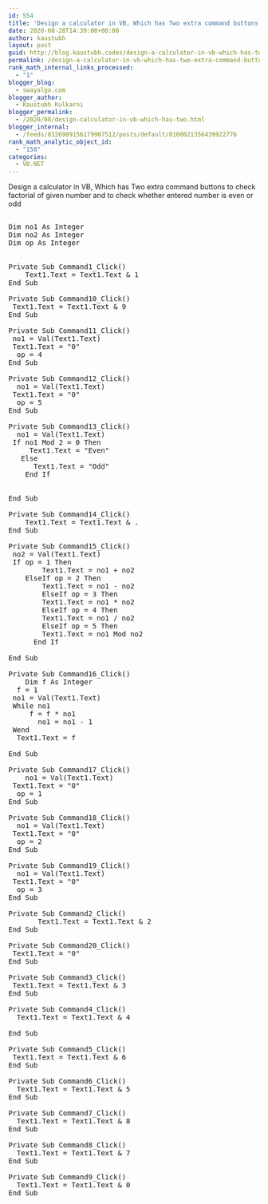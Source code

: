 ```yaml
---
id: 554
title: 'Design a calculator in VB, Which has Two extra command buttons to check factorial of          given number and to check whether entered number is even or odd'
date: 2020-08-28T14:39:00+00:00
author: kaustubh
layout: post
guid: http://blog.kaustubh.codes/design-a-calculator-in-vb-which-has-two-extra-command-buttons-to-check-factorial-of-given-number-and-to-check-whether-entered-number-is-even-or-odd/
permalink: /design-a-calculator-in-vb-which-has-two-extra-command-buttons-to-check-factorial-of-given-number-and-to-check-whether-entered-number-is-even-or-odd/
rank_math_internal_links_processed:
  - "1"
blogger_blog:
  - swayalgo.com
blogger_author:
  - Kaustubh Kulkarni
blogger_permalink:
  - /2020/08/design-calculator-in-vb-which-has-two.html
blogger_internal:
  - /feeds/8126989156179907512/posts/default/8160021356439922776
rank_math_analytic_object_id:
  - "158"
categories:
  - VB.NET
---
```

Design a calculator in VB, Which has Two extra command buttons to check factorial of given number and to check whether entered number is even or odd 

<pre><br />Dim no1 As Integer<br />Dim no2 As Integer<br />Dim op As Integer<br /><br /><br />Private Sub Command1_Click()<br />	Text1.Text = Text1.Text & 1<br />End Sub<br /><br />Private Sub Command10_Click()<br />	Text1.Text = Text1.Text & 9<br />End Sub<br /><br />Private Sub Command11_Click()<br />	no1 = Val(Text1.Text)<br />	Text1.Text = "0"<br />	op = 4<br />End Sub<br /><br />Private Sub Command12_Click()<br />	no1 = Val(Text1.Text)<br />	Text1.Text = "0"<br />	op = 5<br />End Sub<br /><br />Private Sub Command13_Click()<br />	no1 = Val(Text1.Text)<br />	If no1 Mod 2 = 0 Then<br />		Text1.Text = "Even"<br />	Else<br />		Text1.Text = "Odd"<br />	End If<br />	<br />	<br />End Sub<br /><br />Private Sub Command14_Click()<br />	Text1.Text = Text1.Text & .<br />End Sub<br /><br />Private Sub Command15_Click()<br />	no2 = Val(Text1.Text)<br />	If op = 1 Then<br />		Text1.Text = no1 + no2<br />	ElseIf op = 2 Then<br />		Text1.Text = no1 - no2<br />		ElseIf op = 3 Then<br />		Text1.Text = no1 * no2<br />		ElseIf op = 4 Then<br />		Text1.Text = no1 / no2<br />		ElseIf op = 5 Then<br />		Text1.Text = no1 Mod no2<br />		End If<br />	<br />End Sub<br /><br />Private Sub Command16_Click()<br />	Dim f As Integer<br />	f = 1<br />	no1 = Val(Text1.Text)<br />	While no1<br />		f = f * no1<br />		no1 = no1 - 1<br />	Wend<br />	Text1.Text = f<br />	<br />End Sub<br /><br />Private Sub Command17_Click()<br />	no1 = Val(Text1.Text)<br />	Text1.Text = "0"<br />	op = 1<br />End Sub<br /><br />Private Sub Command18_Click()<br />	no1 = Val(Text1.Text)<br />	Text1.Text = "0"<br />	op = 2<br />End Sub<br /><br />Private Sub Command19_Click()<br />	no1 = Val(Text1.Text)<br />	Text1.Text = "0"<br />	op = 3<br />End Sub<br /><br />Private Sub Command2_Click()<br />		Text1.Text = Text1.Text & 2<br />End Sub<br /><br />Private Sub Command20_Click()<br />	Text1.Text = "0"<br />End Sub<br /><br />Private Sub Command3_Click()<br />	Text1.Text = Text1.Text & 3<br />End Sub<br /><br />Private Sub Command4_Click()<br />	Text1.Text = Text1.Text & 4<br />	<br />End Sub<br /><br />Private Sub Command5_Click()<br />	Text1.Text = Text1.Text & 6<br />End Sub<br /><br />Private Sub Command6_Click()<br />	Text1.Text = Text1.Text & 5<br />End Sub<br /><br />Private Sub Command7_Click()<br />	Text1.Text = Text1.Text & 8<br />End Sub<br /><br />Private Sub Command8_Click()<br />	Text1.Text = Text1.Text & 7<br />End Sub<br /><br />Private Sub Command9_Click()<br />	Text1.Text = Text1.Text & 0<br />End Sub<br /><br /><br /><br /></pre>